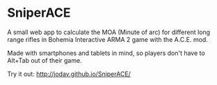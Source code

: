 SniperACE
=========

A small web app to calculate the MOA (Minute of arc) for different long range rifles in Bohemia Interactive ARMA 2 game with the A.C.E. mod.

Made with smartphones and tablets in mind, so players don't have to Alt+Tab out of their game.

Try it out: http://jodav.github.io/SniperACE/
